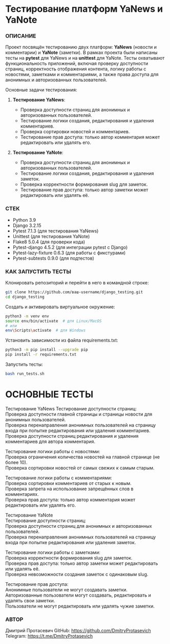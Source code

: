 # Тестирование платформ YaNews и YaNote

### ОПИСАНИЕ
Проект посвящён тестированию двух платформ: **YaNews** (новости и комментарии) и **YaNote** (заметки). В рамках проекта были написаны тесты на **pytest** для YaNews и на **unittest** для YaNote. Тесты охватывают функциональность приложений, включая проверку доступности страниц, корректность отображения контента, логику работы с новостями, заметками и комментариями, а также права доступа для анонимных и авторизованных пользователей.

Основные задачи тестирования:
1. **Тестирование YaNews**:
   - Проверка доступности страниц для анонимных и авторизованных пользователей.
   - Тестирование логики создания, редактирования и удаления комментариев.
   - Проверка сортировки новостей и комментариев.
   - Тестирование прав доступа: только автор комментария может редактировать или удалять его.

2. **Тестирование YaNote**:
   - Проверка доступности страниц для анонимных и авторизованных пользователей.
   - Тестирование логики создания, редактирования и удаления заметок.
   - Проверка корректности формирования slug для заметок.
   - Тестирование прав доступа: только автор заметки может редактировать или удалять её.

### СТЕК
- Python 3.9
- Django 3.2.15
- Pytest 7.1.3 (для тестирования YaNews)
- Unittest (для тестирования YaNote)
- Flake8 5.0.4 (для проверки кода)
- Pytest-django 4.5.2 (для интеграции pytest с Django)
- Pytest-lazy-fixture 0.6.3 (для работы с фикстурами)
- Pytest-subtests 0.9.0 (для подтестов)

### КАК ЗАПУСТИТЬ ТЕСТЫ

Клонировать репозиторий и перейти в него в командной строке:
```bash
git clone https://github.com/ваш-username/django_testing.git
cd django_testing
```
Создать и активировать виртуальное окружение:
```bash
python3 -m venv env
source env/bin/activate  # для Linux/MacOS
# или
env\Scripts\activate  # для Windows
```
Установить зависимости из файла requirements.txt:
```bash
python3 -m pip install --upgrade pip
pip install -r requirements.txt
```
Запустить тесты:
```bash
bash run_tests.sh
```
# ОСНОВНЫЕ ТЕСТЫ
Тестирование YaNews
Тестирование доступности страниц:  
Проверка доступности главной страницы и страницы новости для анонимных пользователей.  
Проверка перенаправления анонимных пользователей на страницу входа при попытке редактирования или удаления комментариев.  
Проверка доступности страниц редактирования и удаления комментариев для автора комментария.  

Тестирование логики работы с новостями:  
Проверка ограничения количества новостей на главной странице (не более 10).  
Проверка сортировки новостей от самых свежих к самым старым.  

Тестирование логики работы с комментариями:  
Проверка сортировки комментариев от старых к новым.  
Проверка запрета на использование запрещённых слов в комментариях.  
Проверка прав доступа: только автор комментария может редактировать или удалять его.  

Тестирование YaNote  
Тестирование доступности страниц:  
Проверка доступности страниц для анонимных и авторизованных пользователей.  
Проверка перенаправления анонимных пользователей на страницу входа при попытке редактирования или удаления заметок.  

Тестирование логики работы с заметками:  
Проверка корректности формирования slug для заметок.  
Проверка прав доступа: только автор заметки может редактировать или удалять её.  
Проверка невозможности создания заметок с одинаковым slug.  

Тестирование прав доступа:  
Анонимные пользователи не могут создавать заметки.  
Авторизованные пользователи могут создавать, редактировать и удалять свои заметки.  
Пользователи не могут редактировать или удалять чужие заметки.  

### АВТОР
Дмитрий Протасевич
GitHub: https://github.com/DmitryProtasevich
Telegram: https://t.me/DmitryProtasevich
